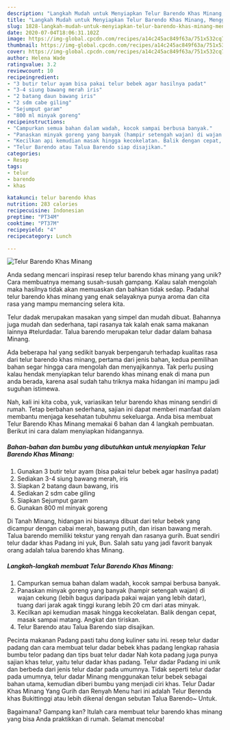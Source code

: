 ```yaml
---
description: "Langkah Mudah untuk Menyiapkan Telur Barendo Khas Minang, Menggugah Selera"
title: "Langkah Mudah untuk Menyiapkan Telur Barendo Khas Minang, Menggugah Selera"
slug: 1828-langkah-mudah-untuk-menyiapkan-telur-barendo-khas-minang-menggugah-selera
date: 2020-07-04T18:06:31.102Z
image: https://img-global.cpcdn.com/recipes/a14c245ac849f63a/751x532cq70/telur-barendo-khas-minang-foto-resep-utama.jpg
thumbnail: https://img-global.cpcdn.com/recipes/a14c245ac849f63a/751x532cq70/telur-barendo-khas-minang-foto-resep-utama.jpg
cover: https://img-global.cpcdn.com/recipes/a14c245ac849f63a/751x532cq70/telur-barendo-khas-minang-foto-resep-utama.jpg
author: Helena Wade
ratingvalue: 3.2
reviewcount: 10
recipeingredient:
- "3 butir telur ayam bisa pakai telur bebek agar hasilnya padat"
- "3-4 siung bawang merah iris"
- "2 batang daun bawang iris"
- "2 sdm cabe giling"
- "Sejumput garam"
- "800 ml minyak goreng"
recipeinstructions:
- "Campurkan semua bahan dalam wadah, kocok sampai berbusa banyak."
- "Panaskan minyak goreng yang banyak (hampir setengah wajan) di wajan cekung (lebih bagus daripada pakai wajan yang lebih datar), tuang dari jarak agak tinggi kurang lebih 20 cm dari atas minyak."
- "Kecilkan api kemudian masak hingga kecokelatan. Balik dengan cepat, masak sampai matang. Angkat dan tiriskan."
- "Telur Barendo atau Talua Barendo siap disajikan."
categories:
- Resep
tags:
- telur
- barendo
- khas

katakunci: telur barendo khas 
nutrition: 283 calories
recipecuisine: Indonesian
preptime: "PT34M"
cooktime: "PT37M"
recipeyield: "4"
recipecategory: Lunch

---
```



![Telur Barendo Khas Minang](https://img-global.cpcdn.com/recipes/a14c245ac849f63a/751x532cq70/telur-barendo-khas-minang-foto-resep-utama.jpg)

Anda sedang mencari inspirasi resep telur barendo khas minang yang unik? Cara membuatnya memang susah-susah gampang. Kalau salah mengolah maka hasilnya tidak akan memuaskan dan bahkan tidak sedap. Padahal telur barendo khas minang yang enak selayaknya punya aroma dan cita rasa yang mampu memancing selera kita.

Telur dadak merupakan masakan yang simpel dan mudah dibuat. Bahannya juga mudah dan sederhana, tapi rasanya tak kalah enak sama makanan lainnya #telurdadar. Talua barendo merupakan telur dadar dalam bahasa Minang.

Ada beberapa hal yang sedikit banyak berpengaruh terhadap kualitas rasa dari telur barendo khas minang, pertama dari jenis bahan, kedua pemilihan bahan segar hingga cara mengolah dan menyajikannya. Tak perlu pusing kalau hendak menyiapkan telur barendo khas minang enak di mana pun anda berada, karena asal sudah tahu triknya maka hidangan ini mampu jadi suguhan istimewa.


Nah, kali ini kita coba, yuk, variasikan telur barendo khas minang sendiri di rumah. Tetap berbahan sederhana, sajian ini dapat memberi manfaat dalam membantu menjaga kesehatan tubuhmu sekeluarga. Anda bisa membuat Telur Barendo Khas Minang memakai 6 bahan dan 4 langkah pembuatan. Berikut ini cara dalam menyiapkan hidangannya.

<!--inarticleads1-->

##### Bahan-bahan dan bumbu yang dibutuhkan untuk menyiapkan Telur Barendo Khas Minang:

1. Gunakan 3 butir telur ayam (bisa pakai telur bebek agar hasilnya padat)
1. Sediakan 3-4 siung bawang merah, iris
1. Siapkan 2 batang daun bawang, iris
1. Sediakan 2 sdm cabe giling
1. Siapkan Sejumput garam
1. Gunakan 800 ml minyak goreng


Di Tanah Minang, hidangan ini biasanya dibuat dari telur bebek yang dicampur dengan cabai merah, bawang putih, dan irisan bawang merah. Talua barendo memiliki tekstur yang renyah dan rasanya gurih. Buat sendiri telur dadar khas Padang ini yuk, Bun. Salah satu yang jadi favorit banyak orang adalah talua barendo khas Minang. 

<!--inarticleads2-->

##### Langkah-langkah membuat Telur Barendo Khas Minang:

1. Campurkan semua bahan dalam wadah, kocok sampai berbusa banyak.
1. Panaskan minyak goreng yang banyak (hampir setengah wajan) di wajan cekung (lebih bagus daripada pakai wajan yang lebih datar), tuang dari jarak agak tinggi kurang lebih 20 cm dari atas minyak.
1. Kecilkan api kemudian masak hingga kecokelatan. Balik dengan cepat, masak sampai matang. Angkat dan tiriskan.
1. Telur Barendo atau Talua Barendo siap disajikan.


Pecinta makanan Padang pasti tahu dong kuliner satu ini. resep telur dadar padang dan cara membuat telur dadar bebek khas padang lengkap rahasia bumbu telor padang dan tips buat telur dadar Nah kota padang juga punya sajian khas telur, yaitu telur dadar khas padang. Telur dadar Padang ini unik dan berbeda dari jenis telur dadar pada umumnya. Tidak seperti telur dadar pada umumnya, telur dadar Minang menggunakan telur bebek sebagai bahan utama, kemudian diberi bumbu yang menjadi ciri khas. Telur Dadar Khas Minang Yang Gurih dan Renyah Menu hari ini adalah Telur Berenda khas Bukittinggi atau lebih dikenal dengan sebutan Talua Barendo~ Untuk. 

Bagaimana? Gampang kan? Itulah cara membuat telur barendo khas minang yang bisa Anda praktikkan di rumah. Selamat mencoba!
